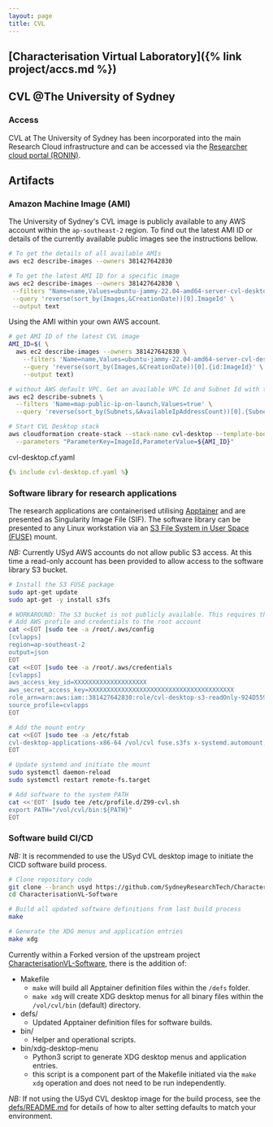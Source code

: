 ```yaml
---
layout: page
title: CVL
---
```


## [Characterisation Virtual Laboratory]({% link project/accs.md %})

## CVL @The University of Sydney

### Access

CVL at The University of Sydney has been incorporated into the main Research Cloud infrastructure and can be accessed via the [Researcher cloud portal (RONIN)](https://ronin.sydneyuni.cloud).

## Artifacts

### Amazon Machine Image (AMI)

The University of Sydney's CVL image is publicly available to any AWS account within the `ap-southeast-2` region. To find out the latest AMI ID or details of the currently available public images see the instructions bellow.

```bash
# To get the details of all available AMIs
aws ec2 describe-images --owners 381427642830

# To get the latest AMI ID for a specific image
aws ec2 describe-images --owners 381427642830 \
 --filters "Name=name,Values=ubuntu-jammy-22.04-amd64-server-cvl-desktop-*" \
 --query 'reverse(sort_by(Images,&CreationDate))[0].ImageId' \
 --output text
```

Using the AMI within your own AWS account.

```bash
# get AMI ID of the latest CVL image
AMI_ID=$( \
  aws ec2 describe-images --owners 381427642830 \
    --filters 'Name=name,Values=ubuntu-jammy-22.04-amd64-server-cvl-desktop-*' \
    --query 'reverse(sort_by(Images,&CreationDate))[0].{id:ImageId}' \
    --output text)

# without AWS default VPC. Get an available VPC Id and Subnet Id with the largest free IP range available.
aws ec2 describe-subnets \
  --filters 'Name=map-public-ip-on-launch,Values=true' \
  --query 'reverse(sort_by(Subnets,&AvailableIpAddressCount))[0].{SubnetId: SubnetId, VpcId: VpcId}'

# Start CVL Desktop stack
aws cloudformation create-stack --stack-name cvl-desktop --template-body file://cvl-desktop.cf.yaml \
  --parameters "ParameterKey=ImageId,ParameterValue=${AMI_ID}"
```

cvl-desktop.cf.yaml
```yaml
{% include cvl-desktop.cf.yaml %}
```

### Software library for research applications

The research applications are containerised utilising [Apptainer](https://apptainer.org) and are presented as Singularity Image File (SIF). The software library can be presented to any Linux workstation via an [S3 File System in User Space (FUSE)](https://github.com/s3fs-fuse/s3fs-fuse) mount.

*NB:* Currently USyd AWS accounts do not allow public S3 access. At this time a read-only account has been provided to allow access to the software library S3 bucket.

```bash
# Install the S3 FUSE package
sudo apt-get update
sudo apt-get -y install s3fs

# WORKAROUND: The S3 bucket is not publicly available. This requires the addition of credentials for read-only access.
# Add AWS profile and credentials to the root account
cat <<EOT |sudo tee -a /root/.aws/config
[cvlapps]
region=ap-southeast-2
output=json
EOT
cat <<EOT |sudo tee -a /root/.aws/credentials
[cvlapps]
aws_access_key_id=XXXXXXXXXXXXXXXXXXXX
aws_secret_access_key=XXXXXXXXXXXXXXXXXXXXXXXXXXXXXXXXXXXXXXXX
role_arn=arn:aws:iam::381427642830:role/cvl-desktop-s3-readOnly-924D5598-47E1-40CD-A925-92E712EE0141
source_profile=cvlapps
EOT

# Add the mount entry
cat <<EOT |sudo tee -a /etc/fstab
cvl-desktop-applications-x86-64 /vol/cvl fuse.s3fs x-systemd.automount,_netdev,nofail,allow_other,gid=100,use_cache=/scratch/s3fs,del_cache,profile=cvlapps,enable_noobj_cache,url=https://s3.ap-southeast-2.amazonaws.com,endpoint=ap-southeast-2,ro 0 0
EOT

# Update systemd and initiate the mount
sudo systemctl daemon-reload
sudo systemctl restart remote-fs.target

# Add software to the system PATH
cat <<'EOT' |sudo tee /etc/profile.d/Z99-cvl.sh
export PATH="/vol/cvl/bin:${PATH}"
EOT
```

### Software build CI/CD

*NB:* It is recommended to use the USyd CVL desktop image to initiate the CICD software build process.

```bash
# Clone repository code
git clone --branch usyd https://github.com/SydneyResearchTech/CharacterisationVL-Software.git
cd CharacterisationVL-Software

# Build all updated software definitions from last build process
make

# Generate the XDG menus and application entries
make xdg
```

Currently within a Forked version of the upstream project [CharacterisationVL-Software](https://github.com/SydneyResearchTech/CharacterisationVL-Software/tree/usyd), there is the addition of:
* Makefile
  * `make` will build all Apptainer definition files within the `/defs` folder.
  * `make xdg` will create XDG desktop menus for all binary files within the `/vol/cvl/bin` (default) directory.
* defs/
  * Updated Apptainer definition files for software builds.
* bin/
  * Helper and operational scripts.
* bin/xdg-desktop-menu
  * Python3 script to generate XDG desktop menus and application entries.
  * this script is a component part of the Makefile initiated via the `make xdg` operation and does not need to be run independently.

*NB:* If not using the USyd CVL desktop image for the build process, see the [defs/README.md](https://github.com/SydneyResearchTech/CharacterisationVL-Software/blob/usyd/defs/README.md) for details of how to alter setting defaults to match your environment.
